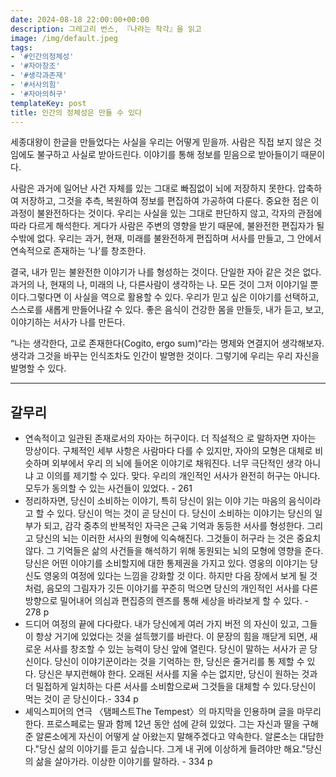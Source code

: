 ```yaml
---
date: 2024-08-18 22:00:00+00:00
description: 그레고리 번스, 『나라는 착각』을 읽고
image: /img/default.jpeg
tags:
- '#인간의정체성'
- '#자아창조'
- '#생각과존재'
- '#서사의힘'
- '#자아의허구'
templateKey: post
title: 인간의 정체성은 만들 수 있다
---
```

세종대왕이 한글을 만들었다는 사실을 우리는 어떻게 믿을까. 사람은 직접 보지 않은 것임에도 불구하고 사실로 받아드린다. 이야기를 통해 정보를 믿음으로 받아들이기 때문이다.

사람은 과거에 일어난 사건 자체를 있는 그대로 빠짐없이 뇌에 저장하지 못한다. 압축하여 저장하고, 그것을 추측, 복원하여 정보를 편집하여 가공하여 다룬다. 중요한 점은 이 과정이 불완전하다는 것이다. 우리는 사실을 있는 그대로 판단하지 않고, 각자의 관점에 따라 다르게 해석한다. 게다가 사람은 주변의 영향을 받기 때문에, 불완전한 편집자가 될 수밖에 없다. 우리는 과거, 현재, 미래를 불완전하게 편집하며 서사를 만들고, 그 안에서 연속적으로 존재하는 ‘나’를 창조한다.

결국, 내가 믿는 불완전한 이야기가 나를 형성하는 것이다. 단일한 자아 같은 것은 없다. 과거의 나, 현재의 나, 미래의 나, 다른사람이 생각하는 나. 모든 것이 그저 이야기일 뿐이다.그렇다면 이 사실을 역으로 활용할 수 있다. 우리가 믿고 싶은 이야기를 선택하고, 스스로를 새롭게 만들어나갈 수 있다. 좋은 음식이 건강한 몸을 만들듯, 내가 듣고, 보고, 이야기하는 서사가 나를 만든다.

“나는 생각한다, 고로 존재한다(Cogito, ergo sum)“라는 명제와 연결지어 생각해보자. 생각과 그것을 바꾸는 인식조차도 인간이 발명한 것이다. 그렇기에 우리는 우리 자신을 발명할 수 있다.

---

## 갈무리

- 연속적이고 일관된 존재로서의 자아는 허구이다. 더 직설적으 로 말하자면 자아는 망상이다. 구체적인 세부 사항은 사람마다 다를 수 있지만, 자아의 모형은 대체로 비슷하며 외부에서 우리 의 뇌에 들어온 이야기로 채워진다. 너무 극단적인 생각 아니냐 고 이의를 제기할 수 있다. 맞다. 우리의 개인적인 서사가 완전히 허구는 아니다. 모두가 동의할 수 있는 사건들이 있었다. - 261
- 정리하자면, 당신이 소비하는 이야기, 특히 당신이 읽는 이야 기는 마음의 음식이라고 할 수 있다. 당신이 먹는 것이 곧 당신이 다. 당신이 소비하는 이야기는 당신의 일부가 되고, 감각 중추의 반복적인 자극은 근육 기억과 동등한 서사를 형성한다. 그리고 당신의 뇌는 이러한 서사의 원형에 익숙해진다. 그것들이 허구라 는 것은 중요치 않다. 그 기억들은 삶의 사건들을 해석하기 위해 동원되는 뇌의 모형에 영향을 준다.당신은 어떤 이야기를 소비할지에 대한 통제권을 가지고 있다. 영웅의 이야기는 당신도 영웅의 여정에 있다는 느낌을 강화할 것 이다. 하지만 다음 장에서 보게 될 것처럼, 음모의 그림자가 깃든 이야기를 꾸준히 먹으면 당신의 개인적인 서사를 다른 방향으로 밀어내어 의심과 편집증의 렌즈를 통해 세상을 바라보게 할 수 있다. - 278 p
- 드디어 여정의 끝에 다다랐다. 내가 당신에게 여러 가지 버전 의 자신이 있고, 그들이 항상 거기에 있었다는 것을 설득했기를 바란다. 이 문장의 힘을 깨닫게 되면, 새로운 서사를 창조할 수 있는 능력이 당신 앞에 열린다. 당신이 말하는 서사가 곧 당신이다. 당신이 이야기꾼이라는 것을 기억하는 한, 당신은 줄거리를 통 제할 수 있다. 당신은 부지런해야 한다. 오래된 서사를 지울 수는 없지만, 당신이 원하는 것과 더 밀접하게 일치하는 다른 서사를 소비함으로써 그것들을 대체할 수 있다.당신이 먹는 것이 곧 당신이다.- 334 p
- 셰익스피어의 연극 〈탬페스트The Tempest〉의 마지막을 인용하며 글을 마무리한다. 프로스페로는 딸과 함께 12년 동안 섬에 갇혀 있었다. 그는 자신과 딸을 구해준 알론소에게 자신이 어떻게 살 아왔는지 말해주겠다고 약속한다. 알론소는 대답한다."당신 삶의 이야기를 듣고 싶습니다. 그게 내 귀에 이상하게 들려야만 해요."당신의 삶을 살아가라. 이상한 이야기를 말하라. - 334 p